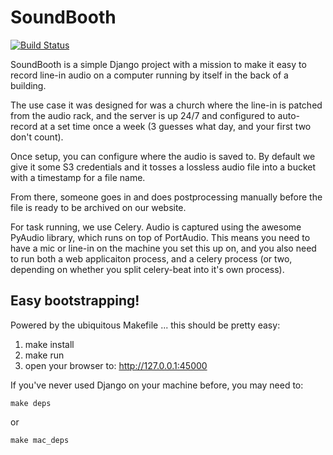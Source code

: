 SoundBooth
==========

[![Build
Status](https://travis-ci.org/uucastine/soundbooth.svg?branch=master)](https://travis-ci.org/uucastine/soundbooth)

SoundBooth is a simple Django project with a mission to make it easy to record
line-in audio on a computer running by itself in the back of a building.

The use case it was designed for was a church where the line-in is patched
from the audio rack, and the server is up 24/7 and configured to auto-record
at a set time once a week (3 guesses what day, and your first two don't count).

Once setup, you can configure where the audio is saved to. By default we
give it some S3 credentials and it tosses a lossless audio file into a bucket
with a timestamp for a file name.

From there, someone goes in and does postprocessing manually before the file
is ready to be archived on our website.

For task running, we use Celery. Audio is captured using the awesome PyAudio
library, which runs on top of PortAudio. This means you need to have a mic
or line-in on the machine you set this up on, and you also need to run both
a web applicaiton process, and a celery process (or two, depending on whether
you split celery-beat into it's own process).


Easy bootstrapping!
-------------------

Powered by the ubiquitous Makefile ... this should be pretty easy:

1. make install
2. make run
3. open your browser to: http://127.0.0.1:45000

If you've never used Django on your machine before, you may need to:

`make deps`

or 

`make mac_deps`


